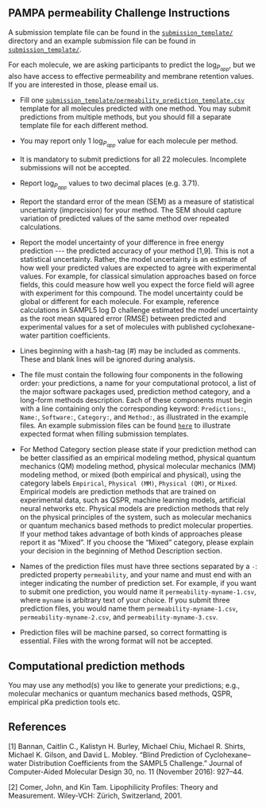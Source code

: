 ## PAMPA permeability Challenge Instructions

A submission template file can be found in the [`submission_template/`](submission_template/) directory and an example submission file can be found in [`submission_template/`](example_submission_file/).


For each molecule, we are asking participants to predict the log<sub>*P*<sub>*app*</sub></sub>, but we also have access to effective permeability and membrane retention values. If you are interested in those, please email us.


- Fill one [`submission_template/permeability_prediction_template.csv`](submission_template/permeability_prediction_template.csv) template for all molecules predicted with one method. You may submit predictions from multiple methods, but you should fill a separate template file for each different method.

- You may report only 1 log<sub>*P*<sub>*app*</sub></sub> value for each molecule per method.

- It is mandatory to submit predictions for all 22 molecules. Incomplete submissions will not be accepted.

- Report log<sub>*P*<sub>*app*</sub></sub> values to two decimal places (e.g. 3.71).

- Report the standard error of the mean (SEM) as a measure of statistical uncertainty (imprecision) for your method. The SEM should capture variation of predicted values of the same method over repeated calculations.

- Report the model uncertainty of your difference in free energy prediction --- the predicted accuracy of your method [1,9]. This is not a statistical uncertainty. Rather, the model uncertainty is an estimate of how well your predicted values are expected to agree with experimental values. For example, for classical simulation approaches based on force fields, this could measure how well you expect the force field will agree with experiment for this compound. The model uncertainty could be global or different for each molecule. For example, reference calculations in SAMPL5 log D challenge estimated the model uncertainty as the root mean squared error (RMSE) between predicted and experimental values for a set of molecules with published cyclohexane-water partition coefficients.

- Lines beginning with a hash-tag (#) may be included as comments. These and blank lines will be ignored during analysis.

- The file must contain the following four components in the following order: your predictions, a name for your computational protocol, a list of the major software packages used, prediction method category, and a long-form methods description. Each of these components must begin with a line containing only the corresponding keyword: `Predictions:`, `Name:`, `Software:`, `Category:`, and `Method:`, as illustrated in the example files. An example submission files can be found [`here`](example_submission_file/permeability-DanielleBergazinExampleFile-1.csv) to illustrate expected format when filling submission templates.

- For Method Category section please state if your prediction method can be better classified as an empirical modeling method, physical quantum mechanics (QM) modeling method, physical molecular mechanics (MM) modeling method, or mixed (both empirical and physical), using the category labels `Empirical`, `Physical (MM)`, `Physical (QM)`, or `Mixed`. Empirical models are prediction methods that are trained on experimental data, such as QSPR, machine learning models, artificial neural networks etc. Physical models are prediction methods that rely on the physical principles of the system, such as molecular mechanics or quantum mechanics based methods to predict molecular properties. If your method takes advantage of both kinds of approaches please report it as “Mixed”. If you choose the “Mixed” category, please explain your decision in the beginning of Method Description section.

- Names of the prediction files must have three sections separated by a `-`: predicted property `permeability`, and your name and must end with an integer indicating the number of prediction set. For example, if you want to submit one prediction, you would name it `permeability-myname-1.csv`, where `myname` is arbitrary text of your choice. If you submit three prediction files, you would name them `permeability-myname-1.csv`, `permeability-myname-2.csv`, and `permeability-myname-3.csv`.

- Prediction files will be machine parsed, so correct formatting is essential. Files with the wrong format will not be accepted.


## Computational prediction methods
You may use any method(s) you like to generate your predictions; e.g., molecular mechanics or quantum mechanics based methods, QSPR, empirical pKa prediction tools etc.


## References
[1] Bannan, Caitlin C., Kalistyn H. Burley, Michael Chiu, Michael R. Shirts, Michael K. Gilson, and David L. Mobley. “Blind Prediction of Cyclohexane–water Distribution Coefficients from the SAMPL5 Challenge.” Journal of Computer-Aided Molecular Design 30, no. 11 (November 2016): 927–44.

[2] Comer, John, and Kin Tam. Lipophilicity Profiles: Theory and Measurement. Wiley-VCH: Zürich, Switzerland, 2001.
